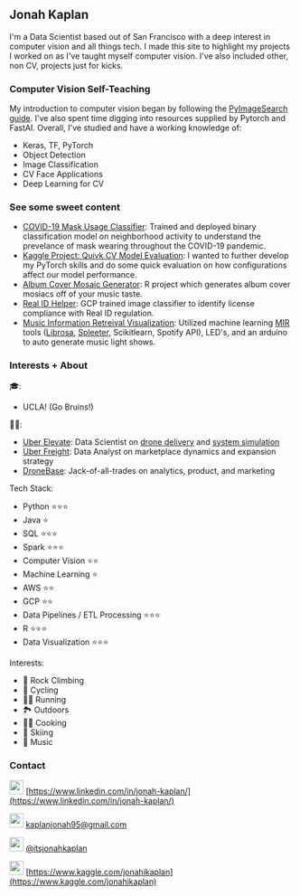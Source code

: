 ## Jonah Kaplan

I'm a Data Scientist based out of San Francisco with a deep interest in computer vision and all things tech. I made this site to highlight my projects I worked on as I've taught myself computer vision. I've also included other, non CV, projects just for kicks.


### Computer Vision Self-Teaching
My introduction to computer vision began by following the [PyImageSearch guide](https://www.pyimagesearch.com/start-here/). I've also spent time digging into resources supplied by Pytorch and FastAI. Overall, I've studied and have a working knowledge of:
- Keras, TF, PyTorch
- Object Detection
- Image Classification
- CV Face Applications
- Deep Learning for CV

### See some sweet content

- [COVID-19 Mask Usage Classifier](pages/mask_cv.md): Trained and deployed binary classification model on neighborhood activity to understand the prevelance of mask wearing throughout the COVID-19 pandemic. 
- [Kaggle Project: Quivk CV Model Evaluation](https://www.kaggle.com/jonahikaplan/pytorch-quick-experimentation-framework): I wanted to further develop my PyTorch skills and do some quick evaluation on how configurations affect our model performance.
- [Album Cover Mosaic Generator](pages/image_mosaic.md): R project which generates album cover mosiacs off of your music taste.
- [Real ID Helper](pages/real_id.md): GCP trained image classifier to identify license compliance with Real ID regulation.
- [Music Information Retreival Visualization](pages/mir.md): Utilized machine learning [MIR](https://en.wikipedia.org/wiki/Music_information_retrieval) tools ([Librosa](https://librosa.github.io/librosa/), [Spleeter](https://github.com/deezer/spleeter), Scikitlearn, Spotify API), LED's, and an arduino to auto generate music light shows. 


### Interests + About

🎓: 
- UCLA! (Go Bruins!)

👨‍💻:
- [Uber Elevate](https://www.uber.com/us/en/elevate/): Data Scientist on [drone delivery](https://www.youtube.com/watch?v=0yMv16p8FO8) and [system simulation](https://www.youtube.com/watch?v=RMNL_NL7jVQ)
- [Uber Freight](https://www.uber.com/us/en/freight/): Data Analyst on marketplace dynamics and expansion strategy
- [DroneBase](https://dronebase.com/): Jack-of-all-trades on analytics, product, and marketing

Tech Stack: 
- Python ⭐⭐⭐
- Java ⭐
- SQL ⭐⭐⭐
- Spark ⭐⭐⭐
- Computer Vision ⭐⭐
- Machine Learning ⭐
- AWS ⭐⭐
- GCP ⭐⭐
- Data Pipelines / ETL Processing ⭐⭐⭐
- R ⭐⭐⭐
- Data Visualization ⭐⭐⭐

Interests:
- 🧗 Rock Climbing
- 🚴 Cycling
- 🏃‍♂️ Running
- 🏞️ Outdoors
- 👨‍🍳 Cooking
- 🎿 Skiing
- 🎵 Music 


### Contact
<img src="https://image.flaticon.com/icons/svg/174/174857.svg" width="25"/> [https://www.linkedin.com/in/jonah-kaplan/](https://www.linkedin.com/in/jonah-kaplan/)

<img src="https://icons.iconarchive.com/icons/dtafalonso/android-l/512/Gmail-icon.png" width="25"/> [kaplanjonah95@gmail.com](kaplanjonah95@gmail.com)

<img src="https://cdn2.iconfinder.com/data/icons/metro-uinvert-dock/256/Twitter_NEW.png" width="25"/> [@itsjonahkaplan](https://twitter.com/itsjonahkaplan)

<img src="https://cdn3.iconfinder.com/data/icons/logos-and-brands-adobe/512/189_Kaggle-512.png" width="25"/> [https://www.kaggle.com/jonahikaplan](https://www.kaggle.com/jonahikaplan)


